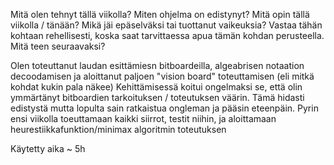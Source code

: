 Mitä olen tehnyt tällä viikolla?
Miten ohjelma on edistynyt?
Mitä opin tällä viikolla / tänään?
Mikä jäi epäselväksi tai tuottanut vaikeuksia?
Vastaa tähän kohtaan rehellisesti, koska saat tarvittaessa apua tämän kohdan perusteella.
Mitä teen seuraavaksi?


Olen toteuttanut laudan esittämiesn bitboardeilla, algeabrisen notaation decoodamisen ja aloittanut paljoen "vision board" toteuttamisen (eli mitkä kohdat kukin pala näkee)
Kehittämisessä koitui ongelmaksi se, että olin ymmärtänyt bitboardien tarkoituksen / toteutuksen väärin. Tämä hidasti edistystä mutta lopulta sain ratkaistua ongleman ja pääsin eteenpäin. 
Pyrin ensi viikolla toeuttamaan kaikki siirrot, testit niihin, ja aloittamaan heurestiikkafunktion/minimax algoritmin toteutuksen


Käytetty aika ~ 5h